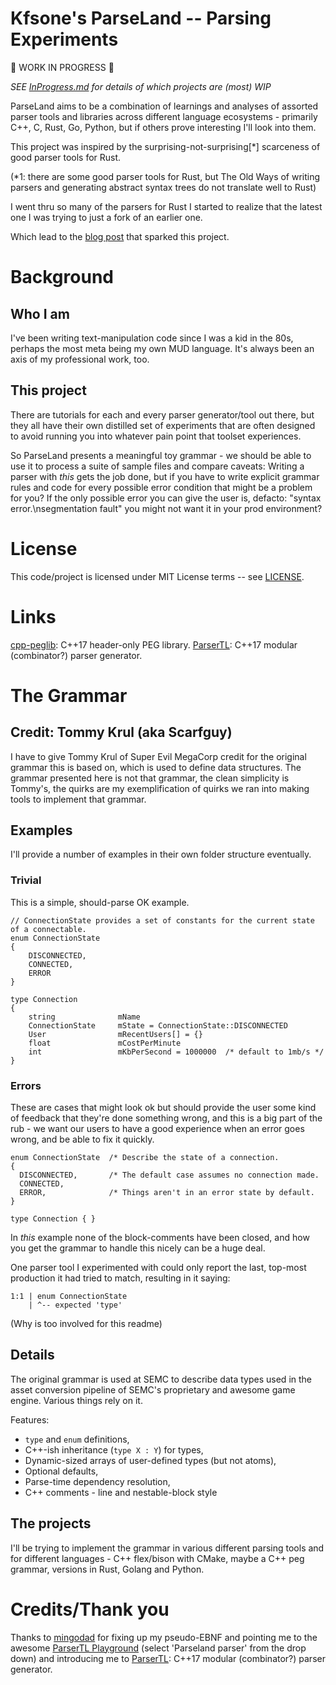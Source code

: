 Kfsone's ParseLand -- Parsing Experiments
=========================================

🚧 WORK IN PROGRESS 🚧

*SEE [InProgress.md](InProgress.md) for details of which projects are (most) WIP*

ParseLand aims to be a combination of learnings and analyses of assorted parser tools
and libraries across different language ecosystems - primarily C++, C, Rust, Go, Python,
but if others prove interesting I'll look into them.

This project was inspired by the surprising-not-surprising[\*] scarceness of good parser
tools for Rust. 

(\*1: there are some good parser tools for Rust, but The Old Ways of writing parsers
and generating abstract syntax trees do not translate well to Rust)

I went thru so many of the parsers for Rust I started to realize that the latest one I
was trying to just a fork of an earlier one.

Which lead to the [blog post](...) that sparked this project.


# Background

## Who I am

I've been writing text-manipulation code since I was a kid in the 80s, perhaps the most
meta being my own MUD language. It's always been an axis of my professional work, too.

## This project

There are tutorials for each and every parser generator/tool out there, but they all
have their own distilled set of experiments that are often designed to avoid running
you into whatever pain point that toolset experiences.

So ParseLand presents a meaningful toy grammar - we should be able to use it to process
a suite of sample files and compare caveats: Writing a parser with _this_ gets the job
done, but if you have to write explicit grammar rules and code for every possible
error condition that might be a problem for you? If the only possible error you can
give the user is, defacto: "syntax error.\nsegmentation fault" you might not want it
in your prod environment?


# License

This code/project is licensed under MIT License terms -- see [LICENSE](LICENSE).


# Links

[cpp-peglib](https://github.com/yhirose/cpp-peglib): C++17 header-only PEG library.
[ParserTL](https://github.com/BenHanson/parsertl17): C++17 modular (combinator?) parser generator.



# The Grammar

## Credit: Tommy Krul (aka Scarfguy)
I have to give Tommy Krul of Super Evil MegaCorp credit for the original grammar this is based
on, which is used to define data structures. The grammar presented here is not that grammar,
the clean simplicity is Tommy's, the quirks are my exemplification of quirks we ran into making
tools to implement that grammar.


## Examples

I'll provide a number of examples in their own folder structure eventually.


### Trivial

This is a simple, should-parse OK example.

```
// ConnectionState provides a set of constants for the current state of a connectable.
enum ConnectionState
{
    DISCONNECTED,
    CONNECTED,
    ERROR
}

type Connection
{
    string              mName
    ConnectionState     mState = ConnectionState::DISCONNECTED
    User                mRecentUsers[] = {}
    float               mCostPerMinute
    int                 mKbPerSecond = 1000000  /* default to 1mb/s */
}
```

### Errors

These are cases that might look ok but should provide the user some kind of feedback
that they're done something wrong, and this is a big part of the rub - we want our users
to have a good experience when an error goes wrong, and be able to fix it quickly.

```
enum ConnectionState  /* Describe the state of a connection.
{
  DISCONNECTED,       /* The default case assumes no connection made.
  CONNECTED,
  ERROR,              /* Things aren't in an error state by default.
}

type Connection { }
```

In _this_ example none of the block-comments have been closed, and how you get the
grammar to handle this nicely can be a huge deal.

One parser tool I experimented with could only report the last, top-most production it
had tried to match, resulting in it saying:

```
1:1 | enum ConnectionState
    | ^-- expected 'type'
```

(Why is too involved for this readme)


## Details

The original grammar is used at SEMC to describe data types used in the asset conversion pipeline
of SEMC's proprietary and awesome game engine. Various things rely on it.

Features:
- `type` and `enum` definitions,
- C++-ish inheritance (`type X : Y`) for types,
- Dynamic-sized arrays of user-defined types (but not atoms),
- Optional defaults,
- Parse-time dependency resolution,
- C++ comments - line and nestable-block style


## The projects

I'll be trying to implement the grammar in various different parsing tools and for different
languages - C++ flex/bison with CMake, maybe a C++ peg grammar, versions in Rust, Golang and
Python.


# Credits/Thank you

Thanks to [mingodad](https://github.com/mingodad) for fixing up my pseudo-EBNF and pointing me
to the awesome [ParserTL Playground](https://mingodad.github.io/parsertl-playground/playground/)
(select 'Parseland parser' from the drop down) and introducing me to [ParserTL](https://github.com/BenHanson/parsertl17): C++17 modular (combinator?) parser generator.



